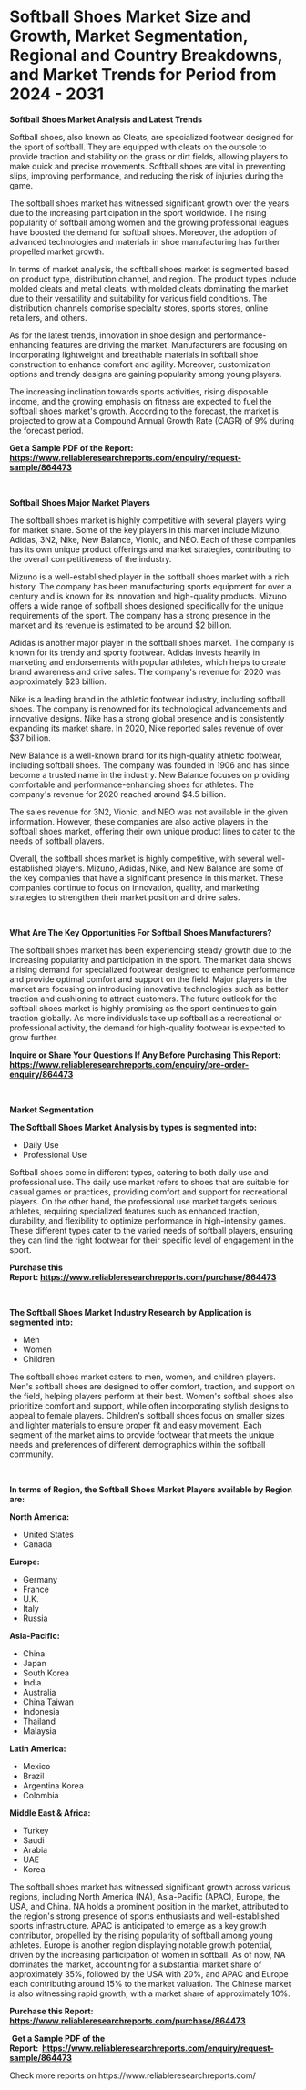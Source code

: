 <p><h1>Softball Shoes Market Size and Growth, Market Segmentation, Regional and Country Breakdowns, and Market Trends for Period from 2024 -  2031</h1></p><p><strong>Softball Shoes Market Analysis and Latest Trends</strong></p>
<p><p>Softball shoes, also known as Cleats, are specialized footwear designed for the sport of softball. They are equipped with cleats on the outsole to provide traction and stability on the grass or dirt fields, allowing players to make quick and precise movements. Softball shoes are vital in preventing slips, improving performance, and reducing the risk of injuries during the game.</p><p>The softball shoes market has witnessed significant growth over the years due to the increasing participation in the sport worldwide. The rising popularity of softball among women and the growing professional leagues have boosted the demand for softball shoes. Moreover, the adoption of advanced technologies and materials in shoe manufacturing has further propelled market growth.</p><p>In terms of market analysis, the softball shoes market is segmented based on product type, distribution channel, and region. The product types include molded cleats and metal cleats, with molded cleats dominating the market due to their versatility and suitability for various field conditions. The distribution channels comprise specialty stores, sports stores, online retailers, and others.</p><p>As for the latest trends, innovation in shoe design and performance-enhancing features are driving the market. Manufacturers are focusing on incorporating lightweight and breathable materials in softball shoe construction to enhance comfort and agility. Moreover, customization options and trendy designs are gaining popularity among young players.</p><p>The increasing inclination towards sports activities, rising disposable income, and the growing emphasis on fitness are expected to fuel the softball shoes market's growth. According to the forecast, the market is projected to grow at a Compound Annual Growth Rate (CAGR) of 9% during the forecast period.</p></p>
<p><strong>Get a Sample PDF of the Report:&nbsp; <a href="https://www.reliableresearchreports.com/enquiry/request-sample/864473">https://www.reliableresearchreports.com/enquiry/request-sample/864473</a></strong></p>
<p>&nbsp;</p>
<p><strong>Softball Shoes Major Market Players</strong></p>
<p><p>The softball shoes market is highly competitive with several players vying for market share. Some of the key players in this market include Mizuno, Adidas, 3N2, Nike, New Balance, Vionic, and NEO. Each of these companies has its own unique product offerings and market strategies, contributing to the overall competitiveness of the industry.</p><p>Mizuno is a well-established player in the softball shoes market with a rich history. The company has been manufacturing sports equipment for over a century and is known for its innovation and high-quality products. Mizuno offers a wide range of softball shoes designed specifically for the unique requirements of the sport. The company has a strong presence in the market and its revenue is estimated to be around $2 billion.</p><p>Adidas is another major player in the softball shoes market. The company is known for its trendy and sporty footwear. Adidas invests heavily in marketing and endorsements with popular athletes, which helps to create brand awareness and drive sales. The company's revenue for 2020 was approximately $23 billion.</p><p>Nike is a leading brand in the athletic footwear industry, including softball shoes. The company is renowned for its technological advancements and innovative designs. Nike has a strong global presence and is consistently expanding its market share. In 2020, Nike reported sales revenue of over $37 billion.</p><p>New Balance is a well-known brand for its high-quality athletic footwear, including softball shoes. The company was founded in 1906 and has since become a trusted name in the industry. New Balance focuses on providing comfortable and performance-enhancing shoes for athletes. The company's revenue for 2020 reached around $4.5 billion.</p><p>The sales revenue for 3N2, Vionic, and NEO was not available in the given information. However, these companies are also active players in the softball shoes market, offering their own unique product lines to cater to the needs of softball players.</p><p>Overall, the softball shoes market is highly competitive, with several well-established players. Mizuno, Adidas, Nike, and New Balance are some of the key companies that have a significant presence in this market. These companies continue to focus on innovation, quality, and marketing strategies to strengthen their market position and drive sales.</p></p>
<p>&nbsp;</p>
<p><strong>What Are The Key Opportunities For Softball Shoes Manufacturers?</strong></p>
<p><p>The softball shoes market has been experiencing steady growth due to the increasing popularity and participation in the sport. The market data shows a rising demand for specialized footwear designed to enhance performance and provide optimal comfort and support on the field. Major players in the market are focusing on introducing innovative technologies such as better traction and cushioning to attract customers. The future outlook for the softball shoes market is highly promising as the sport continues to gain traction globally. As more individuals take up softball as a recreational or professional activity, the demand for high-quality footwear is expected to grow further.</p></p>
<p><strong>Inquire or Share Your Questions If Any Before Purchasing This Report: <a href="https://www.reliableresearchreports.com/enquiry/pre-order-enquiry/864473">https://www.reliableresearchreports.com/enquiry/pre-order-enquiry/864473</a></strong></p>
<p>&nbsp;</p>
<p><strong>Market Segmentation</strong></p>
<p><strong>The Softball Shoes Market Analysis by types is segmented into:</strong></p>
<p><ul><li>Daily Use</li><li>Professional Use</li></ul></p>
<p><p>Softball shoes come in different types, catering to both daily use and professional use. The daily use market refers to shoes that are suitable for casual games or practices, providing comfort and support for recreational players. On the other hand, the professional use market targets serious athletes, requiring specialized features such as enhanced traction, durability, and flexibility to optimize performance in high-intensity games. These different types cater to the varied needs of softball players, ensuring they can find the right footwear for their specific level of engagement in the sport.</p></p>
<p><strong>Purchase this Report:&nbsp;<a href="https://www.reliableresearchreports.com/purchase/864473">https://www.reliableresearchreports.com/purchase/864473</a></strong></p>
<p>&nbsp;</p>
<p><strong>The Softball Shoes Market Industry Research by Application is segmented into:</strong></p>
<p><ul><li>Men</li><li>Women</li><li>Children</li></ul></p>
<p><p>The softball shoes market caters to men, women, and children players. Men's softball shoes are designed to offer comfort, traction, and support on the field, helping players perform at their best. Women's softball shoes also prioritize comfort and support, while often incorporating stylish designs to appeal to female players. Children's softball shoes focus on smaller sizes and lighter materials to ensure proper fit and easy movement. Each segment of the market aims to provide footwear that meets the unique needs and preferences of different demographics within the softball community.</p></p>
<p>&nbsp;</p>
<p><strong>In terms of Region, the Softball Shoes Market Players available by Region are:</strong></p>
<p>
    <p> <strong> North America: </strong>
        <ul>
            <li>United States</li>
            <li>Canada</li>
        </ul>
        </p> 
    <p> <strong> Europe: </strong>
        <ul>
            <li>Germany</li>
            <li>France</li>
            <li>U.K.</li>
            <li>Italy</li>
            <li>Russia</li>
        </ul>
        </p> 
    <p> <strong> Asia-Pacific: </strong>
        <ul>
            <li>China</li>
            <li>Japan</li>
            <li>South Korea</li>
            <li>India</li>
            <li>Australia</li>
            <li>China Taiwan</li>
            <li>Indonesia</li>
            <li>Thailand</li>
            <li>Malaysia</li>
        </ul>
        </p> 
    <p> <strong> Latin America: </strong>
        <ul>
            <li>Mexico</li>
            <li>Brazil</li>
            <li>Argentina Korea</li>
            <li>Colombia</li>
        </ul>
        </p> 
    <p> <strong> Middle East & Africa: </strong>
        <ul>
            <li>Turkey</li>
            <li>Saudi</li>
            <li>Arabia</li>
            <li>UAE</li>
            <li>Korea</li>
        </ul>
    </p>
    </p>
<p><p>The softball shoes market has witnessed significant growth across various regions, including North America (NA), Asia-Pacific (APAC), Europe, the USA, and China. NA holds a prominent position in the market, attributed to the region's strong presence of sports enthusiasts and well-established sports infrastructure. APAC is anticipated to emerge as a key growth contributor, propelled by the rising popularity of softball among young athletes. Europe is another region displaying notable growth potential, driven by the increasing participation of women in softball. As of now, NA dominates the market, accounting for a substantial market share of approximately 35%, followed by the USA with 20%, and APAC and Europe each contributing around 15% to the market valuation. The Chinese market is also witnessing rapid growth, with a market share of approximately 10%.</p></p>
<p><strong>Purchase this Report: <a href="https://www.reliableresearchreports.com/purchase/864473">https://www.reliableresearchreports.com/purchase/864473</a></strong></p>
<p>&nbsp;<strong>Get a Sample PDF of the Report:&nbsp;&nbsp;<a href="https://www.reliableresearchreports.com/enquiry/request-sample/864473">https://www.reliableresearchreports.com/enquiry/request-sample/864473</a></strong></p>
<p><strong></strong></p>
<p>Check more reports on https://www.reliableresearchreports.com/</p>